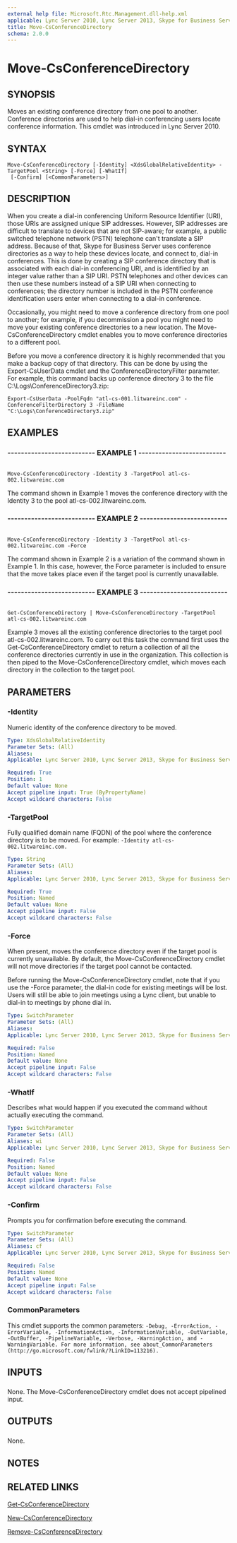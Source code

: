 ```yaml
---
external help file: Microsoft.Rtc.Management.dll-help.xml
applicable: Lync Server 2010, Lync Server 2013, Skype for Business Server 2015, Skype for Business Server 2019
title: Move-CsConferenceDirectory
schema: 2.0.0
---
```


# Move-CsConferenceDirectory

## SYNOPSIS

Moves an existing conference directory from one pool to another.
Conference directories are used to help dial-in conferencing users locate conference information.
This cmdlet was introduced in Lync Server 2010.



## SYNTAX

```
Move-CsConferenceDirectory [-Identity] <XdsGlobalRelativeIdentity> -TargetPool <String> [-Force] [-WhatIf]
 [-Confirm] [<CommonParameters>]
```

## DESCRIPTION

When you create a dial-in conferencing Uniform Resource Identifier (URI), those URIs are assigned unique SIP addresses.
However, SIP addresses are difficult to translate to devices that are not SIP-aware; for example, a public switched telephone network (PSTN) telephone can't translate a SIP address.
Because of that, Skype for Business Server uses conference directories as a way to help these devices locate, and connect to, dial-in conferences.
This is done by creating a SIP conference directory that is associated with each dial-in conferencing URI, and is identified by an integer value rather than a SIP URI.
PSTN telephones and other devices can then use these numbers instead of a SIP URI when connecting to conferences; the directory number is included in the PSTN conference identification users enter when connecting to a dial-in conference.

Occasionally, you might need to move a conference directory from one pool to another; for example, if you decommission a pool you might need to move your existing conference directories to a new location.
The Move-CsConferenceDirectory cmdlet enables you to move conference directories to a different pool.

Before you move a conference directory it is highly recommended that you make a backup copy of that directory.
This can be done by using the Export-CsUserData cmdlet and the ConferenceDirectoryFilter parameter.
For example, this command backs up conference directory 3 to the file C:\Logs\ConferenceDirectory3.zip:

`Export-CsUserData -PoolFqdn "atl-cs-001.litwareinc.com" -ConferenceFilterDirectory 3 -FileName "C:\Logs\ConferenceDirectory3.zip"`



## EXAMPLES

### -------------------------- EXAMPLE 1 -------------------------- 
```

Move-CsConferenceDirectory -Identity 3 -TargetPool atl-cs-002.litwareinc.com
```

The command shown in Example 1 moves the conference directory with the Identity 3 to the pool atl-cs-002.litwareinc.com.


### -------------------------- EXAMPLE 2 -------------------------- 
```

Move-CsConferenceDirectory -Identity 3 -TargetPool atl-cs-002.litwareinc.com -Force
```

The command shown in Example 2 is a variation of the command shown in Example 1.
In this case, however, the Force parameter is included to ensure that the move takes place even if the target pool is currently unavailable.


### -------------------------- EXAMPLE 3 -------------------------- 
```

Get-CsConferenceDirectory | Move-CsConferenceDirectory -TargetPool atl-cs-002.litwareinc.com
```

Example 3 moves all the existing conference directories to the target pool atl-cs-002.litwareinc.com.
To carry out this task the command first uses the Get-CsConferenceDirectory cmdlet to return a collection of all the conference directories currently in use in the organization.
This collection is then piped to the Move-CsConferenceDirectory cmdlet, which moves each directory in the collection to the target pool.

## PARAMETERS

### -Identity
Numeric identity of the conference directory to be moved.

```yaml
Type: XdsGlobalRelativeIdentity
Parameter Sets: (All)
Aliases: 
Applicable: Lync Server 2010, Lync Server 2013, Skype for Business Server 2015, Skype for Business Server 2019

Required: True
Position: 1
Default value: None
Accept pipeline input: True (ByPropertyName)
Accept wildcard characters: False
```

### -TargetPool
Fully qualified domain name (FQDN) of the pool where the conference directory is to be moved.
For example: `-Identity atl-cs-002.litwareinc.com.`

```yaml
Type: String
Parameter Sets: (All)
Aliases: 
Applicable: Lync Server 2010, Lync Server 2013, Skype for Business Server 2015, Skype for Business Server 2019

Required: True
Position: Named
Default value: None
Accept pipeline input: False
Accept wildcard characters: False
```

### -Force

When present, moves the conference directory even if the target pool is currently unavailable.
By default, the Move-CsConferenceDirectory cmdlet will not move directories if the target pool cannot be contacted.

Before running the Move-CsConferenceDirectory cmdlet, note that if you use the -Force parameter, the dial-in code for existing meetings will be lost.
Users will still be able to join meetings using a Lync client, but unable to dial-in to meetings by phone dial in.



```yaml
Type: SwitchParameter
Parameter Sets: (All)
Aliases: 
Applicable: Lync Server 2010, Lync Server 2013, Skype for Business Server 2015, Skype for Business Server 2019

Required: False
Position: Named
Default value: None
Accept pipeline input: False
Accept wildcard characters: False
```

### -WhatIf
Describes what would happen if you executed the command without actually executing the command.

```yaml
Type: SwitchParameter
Parameter Sets: (All)
Aliases: wi
Applicable: Lync Server 2010, Lync Server 2013, Skype for Business Server 2015, Skype for Business Server 2019

Required: False
Position: Named
Default value: None
Accept pipeline input: False
Accept wildcard characters: False
```

### -Confirm
Prompts you for confirmation before executing the command.

```yaml
Type: SwitchParameter
Parameter Sets: (All)
Aliases: cf
Applicable: Lync Server 2010, Lync Server 2013, Skype for Business Server 2015, Skype for Business Server 2019

Required: False
Position: Named
Default value: None
Accept pipeline input: False
Accept wildcard characters: False
```

### CommonParameters
This cmdlet supports the common parameters: `-Debug, -ErrorAction, -ErrorVariable, -InformationAction, -InformationVariable, -OutVariable, -OutBuffer, -PipelineVariable, -Verbose, -WarningAction, and -WarningVariable. For more information, see about_CommonParameters (http://go.microsoft.com/fwlink/?LinkID=113216).`

## INPUTS

###  
None.
The Move-CsConferenceDirectory cmdlet does not accept pipelined input.

## OUTPUTS

###  
None.

## NOTES

## RELATED LINKS

[Get-CsConferenceDirectory](Get-CsConferenceDirectory.md)

[New-CsConferenceDirectory](New-CsConferenceDirectory.md)

[Remove-CsConferenceDirectory](Remove-CsConferenceDirectory.md)

